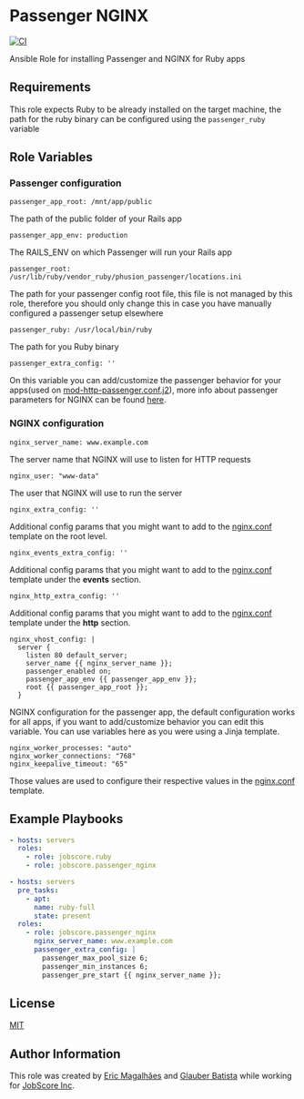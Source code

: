 # Passenger NGINX

[![CI](https://github.com/jobscore/ansible-role-passenger-nginx/actions/workflows/ci.yml/badge.svg?branch=master)](https://github.com/jobscore/ansible-role-passenger-nginx/actions/workflows/ci.yml)

Ansible Role for installing Passenger and NGINX for Ruby apps

## Requirements

This role expects Ruby to be already installed on the target machine, the path for the ruby binary can be configured using the `passenger_ruby` variable

## Role Variables

### Passenger configuration

```
passenger_app_root: /mnt/app/public
```

The path of the public folder of your Rails app

```
passenger_app_env: production
```

The RAILS_ENV on which Passenger will run your Rails app

```
passenger_root: /usr/lib/ruby/vendor_ruby/phusion_passenger/locations.ini
```
The path for your passenger config root file, this file is not managed by this role, therefore you should only change this in case you have manually configured a passenger setup elsewhere

```
passenger_ruby: /usr/local/bin/ruby
```

The path for you Ruby binary

```
passenger_extra_config: ''
```

On this variable you can add/customize the passenger behavior for your apps(used on [mod-http-passenger.conf.j2](/templates/mod-http-passenger.conf.j2)), more info about passenger parameters for NGINX can be found [here](https://www.phusionpassenger.com/library/config/nginx/reference/).

### NGINX configuration

```
nginx_server_name: www.example.com
```

The server name that NGINX will use to listen for HTTP requests

```
nginx_user: "www-data"
```

The user that NGINX will use to run the server

```
nginx_extra_config: ''
```

Additional config params that you might want to add to the [nginx.conf](/templates/nginx.conf.j2) template on the root level.

```
nginx_events_extra_config: ''
```
Additional config params that you might want to add to the [nginx.conf](/templates/nginx.conf.j2) template under the **events** section.

```
nginx_http_extra_config: ''
```
Additional config params that you might want to add to the [nginx.conf](/templates/nginx.conf.j2) template under the **http** section.

```
nginx_vhost_config: |
  server {
    listen 80 default_server;
    server_name {{ nginx_server_name }};
    passenger_enabled on;
    passenger_app_env {{ passenger_app_env }};
    root {{ passenger_app_root }};
  }
```
NGINX configuration for the passenger app, the default configuration works for all apps, if you want to add/customize behavior you can edit this variable. You can use variables here as you were using a Jinja template.

```
nginx_worker_processes: "auto"
nginx_worker_connections: "768"
nginx_keepalive_timeout: "65"
```

Those values are used to configure their respective values in the [nginx.conf](/templates/nginx.conf.j2) template.

## Example Playbooks

``` yaml
- hosts: servers
  roles:
    - role: jobscore.ruby
    - role: jobscore.passenger_nginx
```

``` yaml
- hosts: servers
  pre_tasks:
    - apt:
      name: ruby-full
      state: present
  roles:
    - role: jobscore.passenger_nginx
      nginx_server_name: www.example.com
      passenger_extra_config: |
        passenger_max_pool_size 6;
        passenger_min_instances 6;
        passenger_pre_start {{ nginx_server_name }};
```

## License

[MIT](/LICENSE)

Author Information
------------------

This role was created by [Eric Magalhães](https://emagalha.es) and [Glauber Batista](https://glauberrbatista.dev) while working for [JobScore Inc](https://jobscore.com).
